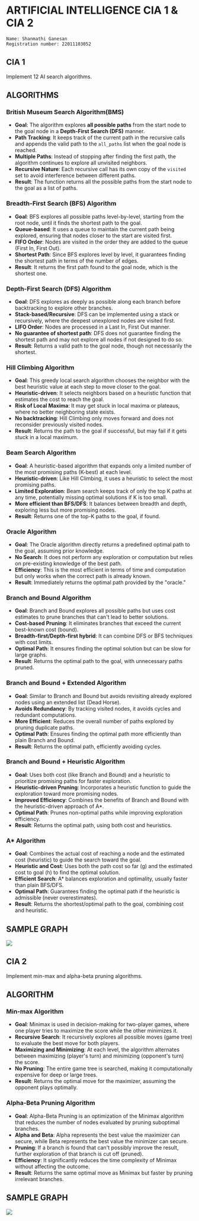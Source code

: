 # ARTIFICIAL INTELLIGENCE CIA 1 & CIA 2
```
Name: Shanmathi Ganesan
Registration number: 22011103052
```

## CIA 1
Implement 12 AI search algorithms.

## ALGORITHMS

### British Museum Search Algorithm(BMS)

- **Goal**: The algorithm explores **all possible paths** from the start node to the goal node in a **Depth-First Search (DFS)** manner.
- **Path Tracking**: It keeps track of the current path in the recursive calls and appends the valid path to the `all_paths` list when the goal node is reached.
- **Multiple Paths**: Instead of stopping after finding the first path, the algorithm continues to explore all unvisited neighbors.
- **Recursive Nature**: Each recursive call has its own copy of the `visited` set to avoid interference between different paths.
- **Result**: The function returns all the possible paths from the start node to the goal as a list of paths.

### Breadth-First Search (BFS) Algorithm
- **Goal**: BFS explores all possible paths level-by-level, starting from the root node, until it finds the shortest path to the goal.
- **Queue-based**: It uses a queue to maintain the current path being explored, ensuring that nodes closer to the start are visited first.
- **FIFO Order**: Nodes are visited in the order they are added to the queue (First In, First Out).
- **Shortest Path**: Since BFS explores level by level, it guarantees finding the shortest path in terms of the number of edges.
- **Result**: It returns the first path found to the goal node, which is the shortest one.

### Depth-First Search (DFS) Algorithm
- **Goal**: DFS explores as deeply as possible along each branch before backtracking to explore other branches.
- **Stack-based/Recursive**: DFS can be implemented using a stack or recursively, where the deepest unexplored nodes are visited first.
- **LIFO Order**: Nodes are processed in a Last In, First Out manner.
- **No guarantee of shortest path**: DFS does not guarantee finding the shortest path and may not explore all nodes if not designed to do so.
- **Result**: Returns a valid path to the goal node, though not necessarily the shortest.

### Hill Climbing Algorithm
- **Goal**: This greedy local search algorithm chooses the neighbor with the best heuristic value at each step to move closer to the goal.
- **Heuristic-driven**: It selects neighbors based on a heuristic function that estimates the cost to reach the goal.
- **Risk of Local Maxima**: It may get stuck in local maxima or plateaus, where no better neighboring state exists.
- **No backtracking**: Hill Climbing only moves forward and does not reconsider previously visited nodes.
- **Result**: Returns the path to the goal if successful, but may fail if it gets stuck in a local maximum.

### Beam Search Algorithm
- **Goal**: A heuristic-based algorithm that expands only a limited number of the most promising paths (K-best) at each level.
- **Heuristic-driven**: Like Hill Climbing, it uses a heuristic to select the most promising paths.
- **Limited Exploration**: Beam search keeps track of only the top K paths at any time, potentially missing optimal solutions if K is too small.
- **More efficient than BFS/DFS**: It balances between breadth and depth, exploring less but more promising nodes.
- **Result**: Returns one of the top-K paths to the goal, if found.

### Oracle Algorithm
- **Goal**: The Oracle algorithm directly returns a predefined optimal path to the goal, assuming prior knowledge.
- **No Search**: It does not perform any exploration or computation but relies on pre-existing knowledge of the best path.
- **Efficiency**: This is the most efficient in terms of time and computation but only works when the correct path is already known.
- **Result**: Immediately returns the optimal path provided by the "oracle."

### Branch and Bound Algorithm
- **Goal**: Branch and Bound explores all possible paths but uses cost estimates to prune branches that can't lead to better solutions.
- **Cost-based Pruning**: It eliminates branches that exceed the current best-known cost (bound).
- **Breadth-first/Depth-first hybrid**: It can combine DFS or BFS techniques with cost limits.
- **Optimal Path**: It ensures finding the optimal solution but can be slow for large graphs.
- **Result**: Returns the optimal path to the goal, with unnecessary paths pruned.

### Branch and Bound + Extended Algorithm
- **Goal**: Similar to Branch and Bound but avoids revisiting already explored nodes using an extended list (Dead Horse).
- **Avoids Redundancy**: By tracking visited nodes, it avoids cycles and redundant computations.
- **More Efficient**: Reduces the overall number of paths explored by pruning duplicate paths.
- **Optimal Path**: Ensures finding the optimal path more efficiently than plain Branch and Bound.
- **Result**: Returns the optimal path, efficiently avoiding cycles.

### Branch and Bound + Heuristic Algorithm
- **Goal**: Uses both cost (like Branch and Bound) and a heuristic to prioritize promising paths for faster exploration.
- **Heuristic-driven Pruning**: Incorporates a heuristic function to guide the exploration toward more promising nodes.
- **Improved Efficiency**: Combines the benefits of Branch and Bound with the heuristic-driven approach of A*.
- **Optimal Path**: Prunes non-optimal paths while improving exploration efficiency.
- **Result**: Returns the optimal path, using both cost and heuristics.

### A* Algorithm
- **Goal**: Combines the actual cost of reaching a node and the estimated cost (heuristic) to guide the search toward the goal.
- **Heuristic and Cost**: Uses both the path cost so far (g) and the estimated cost to goal (h) to find the optimal solution.
- **Efficient Search**: A* balances exploration and optimality, usually faster than plain BFS/DFS.
- **Optimal Path**: Guarantees finding the optimal path if the heuristic is admissible (never overestimates).
- **Result**: Returns the shortest/optimal path to the goal, combining cost and heuristic.

## SAMPLE GRAPH

<img src="https://cdn.discordapp.com/attachments/1131576059498876961/1296998232450400286/graph_min_max_alpha.png?ex=6714533b&is=671301bb&hm=5c9e3e6f4cb341e2f215cb294f919550425fef9c184bbee783d644ff1fa01a08&">

<div style="page-break-after: always;"></div>

## CIA 2
Implement min-max and alpha-beta pruning algorithms.

## ALGORITHM

### Min-max Algorithm

- **Goal**: Minimax is used in decision-making for two-player games, where one player tries to maximize the score while the other minimizes it.
- **Recursive Search**: It recursively explores all possible moves (game tree) to evaluate the best move for both players.
- **Maximizing and Minimizing**: At each level, the algorithm alternates between maximizing (player's turn) and minimizing (opponent's turn) the score.
- **No Pruning**: The entire game tree is searched, making it computationally expensive for deep or large trees.
- **Result**: Returns the optimal move for the maximizer, assuming the opponent plays optimally.

### Alpha-Beta Pruning Algorithm
- **Goal**: Alpha-Beta Pruning is an optimization of the Minimax algorithm that reduces the number of nodes evaluated by pruning suboptimal branches.
- **Alpha and Beta**: Alpha represents the best value the maximizer can secure, while Beta represents the best value the minimizer can secure.
- **Pruning**: If a branch is found that can't possibly improve the result, further exploration of that branch is cut off (pruned).
- **Efficiency**: It significantly reduces the time complexity of Minimax without affecting the outcome.
- **Result**: Returns the same optimal move as Minimax but faster by pruning irrelevant branches.

## SAMPLE GRAPH
<img src="https://cdn.discordapp.com/attachments/1131576059498876961/1296998232941006848/graph_search.png?ex=6714533b&is=671301bb&hm=fb8454dc2c1b0022a683c464850129e1a568657d07054e5ea98e0f0275e1e8b2&">
